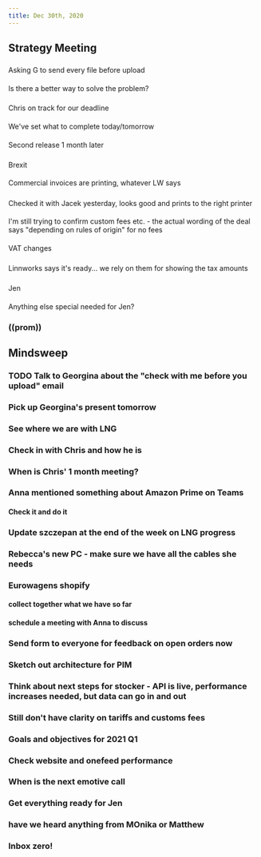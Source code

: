 ```yaml
---
title: Dec 30th, 2020
---
```


## Strategy Meeting
###
Asking G to send every file before upload
####
Is  there a better way to solve the problem?
###
Chris on track for our deadline
####
We've set what to complete today/tomorrow
####
Second release 1 month later
###
Brexit
####
Commercial invoices are printing, whatever LW says
#####
Checked it with Jacek yesterday, looks good and prints to the right printer
####
I'm still trying to confirm custom fees etc. - the actual wording of the deal says "depending on rules of origin" for no fees
####
VAT changes
#####
Linnworks says it's ready... we rely on them for showing the tax amounts
###
Jen
####
Anything else special needed for Jen?
### ((prom))
## Mindsweep
### TODO Talk to Georgina about the "check with me before you upload" email
### Pick up Georgina's present tomorrow
### See where we are with LNG
### Check in with Chris and how he is
### When is Chris' 1 month meeting?
### Anna mentioned something about Amazon Prime on Teams
#### Check it and do it
### Update szczepan at the end of the week on LNG progress
### Rebecca's new PC - make sure we have all the cables she needs
### Eurowagens shopify
#### collect together what we have so far
#### schedule a meeting with Anna to discuss
### Send form to everyone for feedback on open orders now
### Sketch out architecture for PIM
### Think about next steps for stocker - API is live, performance increases needed, but data can go in and out
### Still don't have clarity on tariffs and customs fees
### Goals and objectives for 2021 Q1
### Check website and onefeed performance
### When is the next emotive call
### Get everything ready for Jen
### have we heard anything from MOnika or Matthew
### Inbox zero!
